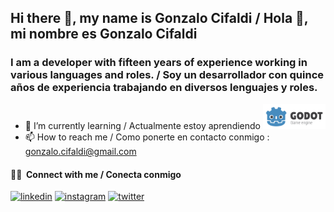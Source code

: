 ## Hi there 👋, my name is Gonzalo Cifaldi / Hola 👋, mi nombre es Gonzalo Cifaldi

### I am a developer with fifteen years of experience working in various languages and roles. / Soy un desarrollador con quince años de experiencia trabajando en diversos lenguajes y roles.

- 🌱 I’m currently learning / Actualmente estoy aprendiendo <a href="https://godotengine.org/" target="_blank"><img alt="HTML5" width="100px" src="https://github.com/godotengine/godot/blob/master/logo_outlined.svg" /></a>
- 📫 How to reach me / Como ponerte en contacto conmigo : gonzalo.cifaldi@gmail.com

####  🤝🏻 &nbsp;Connect with me / Conecta conmigo

[<img src='https://cdn.jsdelivr.net/npm/simple-icons@3.0.1/icons/linkedin.svg' alt='linkedin' height='40'>](https://www.linkedin.com/in/gonzalocifaldi)
[<img src='https://cdn.jsdelivr.net/npm/simple-icons@3.0.1/icons/instagram.svg' alt='instagram' height='40'>](https://www.instagram.com/_gonzalocifaldi/)
[<img src='https://cdn.jsdelivr.net/npm/simple-icons@3.0.1/icons/twitter.svg' alt='twitter' height='40'>](https://twitter.com/GonzaloCifaldi)
